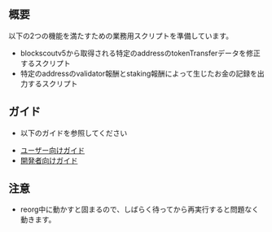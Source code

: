 ## 概要

以下の2つの機能を満たすための業務用スクリプトを準備しています。

- blockscoutv5から取得される特定のaddressのtokenTransferデータを修正するスクリプト
- 特定のaddressのvalidator報酬とstaking報酬によって生じたお金の記録を出力するスクリプト

## ガイド

* 以下のガイドを参照してください

- [ユーザー向けガイド](./doc/user_guide.md)
- [開発者向けガイド](./doc/developer_guide.md)

## 注意

- reorg中に動かすと固まるので、しばらく待ってから再実行すると問題なく動きます。